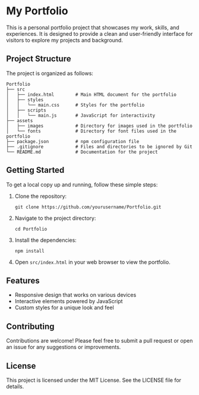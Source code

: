 # My Portfolio

This is a personal portfolio project that showcases my work, skills, and experiences. It is designed to provide a clean and user-friendly interface for visitors to explore my projects and background.

## Project Structure

The project is organized as follows:

```
Portfolio
├── src
│   ├── index.html        # Main HTML document for the portfolio
│   ├── styles
│   │   └── main.css      # Styles for the portfolio
│   ├── scripts
│   │   └── main.js       # JavaScript for interactivity
├── assets
│   ├── images            # Directory for images used in the portfolio
│   └── fonts             # Directory for font files used in the portfolio
├── package.json          # npm configuration file
├── .gitignore            # Files and directories to be ignored by Git
└── README.md             # Documentation for the project
```

## Getting Started

To get a local copy up and running, follow these simple steps:

1. Clone the repository:
   ```
   git clone https://github.com/yourusername/Portfolio.git
   ```

2. Navigate to the project directory:
   ```
   cd Portfolio
   ```

3. Install the dependencies:
   ```
   npm install
   ```

4. Open `src/index.html` in your web browser to view the portfolio.

## Features

- Responsive design that works on various devices
- Interactive elements powered by JavaScript
- Custom styles for a unique look and feel

## Contributing

Contributions are welcome! Please feel free to submit a pull request or open an issue for any suggestions or improvements.

## License

This project is licensed under the MIT License. See the LICENSE file for details.